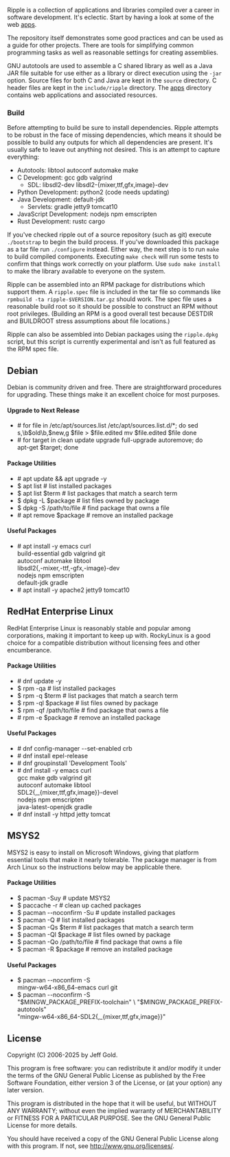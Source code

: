 Ripple is a collection of applications and libraries compiled over a
career in software development.  It's eclectic.  Start by having a
look at some of the web [apps](apps/).

The repository itself demonstrates some good practices and can be used
as a guide for other projects.  There are tools for simplifying
common programming tasks as well as reasonable settings for creating
assemblies.

GNU autotools are used to assemble a C shared library as well as a
Java JAR file suitable for use either as a library or direct execution
using the `-jar` option.  Source files for both C and Java are kept in
the `source` directory.  C header files are kept in the
`include/ripple` directory.  The [apps](apps/) directory contains web
applications and associated resources.

### Build

Before attempting to build be sure to install dependencies.  Ripple
attempts to be robust in the face of missing dependencies, which
means it should be possible to build any outputs for which all
dependencies are present.  It's usually safe to leave out anything
not desired.  This is an attempt to capture everything:

  - Autotools: libtool autoconf automake make
  - C Development: gcc gdb valgrind
    + SDL: libsdl2-dev libsdl2-{mixer,ttf,gfx,image}-dev
  - Python Development: python2 (code needs updating)
  - Java Development: default-jdk
    + Servlets: gradle jetty9 tomcat10
  - JavaScript Development: nodejs npm emscripten
  - Rust Development: rustc cargo

If you've checked ripple out of a source repository (such as git)
execute `./bootstrap` to begin the build process.  If you've
downloaded this package as a tar file run `./configure` instead.
Either way, the next step is to run `make` to build compiled
components.  Executing `make check` will run some tests to confirm
that things work correctly on your platform.  Use `sudo make install`
to make the library available to everyone on the system.

Ripple can be assembled into an RPM package for distributions which
support them.  A `ripple.spec` file is included in the tar file so
commands like `rpmbuild -ta ripple-$VERSION.tar.gz` should work.  The
spec file uses a reasonable build root so it should be possible to
construct an RPM without root privileges.  (Building an RPM is a good
overall test because DESTDIR and BUILDROOT stress assumptions about
file locations.)

Ripple can also be assembled into Debian packages using the
`ripple.dpkg` script, but this script is currently experimental and
isn't as full featured as the RPM spec file.

## Debian

Debian is community driven and free.  There are straightforward
procedures for upgrading.  These things make it an excellent choice
for most purposes.

#### Upgrade to Next Release

  - \# for file in /etc/apt/sources.list /etc/apt/sources.list.d/*; do
        sed s,\b$old\b,$new,g $file > $file.edited
        mv $file.edited $file
      done
  - \# for target in clean update upgrade full-upgrade autoremove; do \
        apt-get $target; done

#### Package Utilities

  - \# apt update && apt upgrade -y
  - $ apt list # list installed packages
  - $ apt list $term # list packages that match a search term
  - $ dpkg -L $package # list files owned by package
  - $ dpkg -S /path/to/file # find package that owns a file
  - \# apt remove $package # remove an installed package

#### Useful Packages

  - \# apt install -y emacs curl \
           build-essential gdb valgrind git \
           autoconf automake libtool \
           libsdl2{,-mixer,-ttf,-gfx,-image}-dev \
           nodejs npm emscripten \
           default-jdk gradle
  - \# apt install -y apache2 jetty9 tomcat10

## RedHat Enterprise Linux

RedHat Enterprise Linux is reasonably stable and popular among
corporations, making it important to keep up with.  RockyLinux is a
good choice for a compatible distribution without licensing fees and
other encumberance.

#### Package Utilities

  - \# dnf update -y
  - $ rpm -qa # list installed packages
  - $ rpm -q $term # list packages that match a search term
  - $ rpm -ql $package # list files owned by package
  - $ rpm -qf /path/to/file # find package that owns a file
  - \# rpm -e $package # remove an installed package

#### Useful Packages

  - \# dnf config-manager --set-enabled crb
  - \# dnf install epel-release
  - \# dnf groupinstall 'Development Tools'
  - \# dnf install -y emacs curl \
           gcc make gdb valgrind git \
           autoconf automake libtool \
           SDL2{,_{mixer,ttf,gfx,image}}-devel \
           nodejs npm emscripten \
           java-latest-openjdk gradle
  - \# dnf install -y httpd jetty tomcat

## MSYS2

MSYS2 is easy to install on Microsoft Windows, giving that platform
essential tools that make it nearly tolerable.  The package manager is
from Arch Linux so the instructions below may be applicable there.

#### Package Utilities

  - $ pacman -Suy # update MSYS2
  - $ paccache -r # clean up cached packages
  - $ pacman --noconfirm -Su # update installed packages
  - $ pacman -Q # list installed packages
  - $ pacman -Qs $term # list packages that match a search term
  - $ pacman -Ql $package # list files owned by package
  - $ pacman -Qo /path/to/file # find package that owns a file
  - $ pacman -R $package # remove an installed package

#### Useful Packages

  - $ pacman --noconfirm -S \
      mingw-w64-x86_64-emacs curl git
  - $ pacman --noconfirm -S \
      "$MINGW_PACKAGE_PREFIX-toolchain" \
      "$MINGW_PACKAGE_PREFIX-autotools" \
      "mingw-w64-x86_64-SDL2{,_{mixer,ttf,gfx,image}}"

## License

Copyright (C) 2006-2025 by Jeff Gold.

This program is free software: you can redistribute it and/or modify
it under the terms of the GNU General Public License as published by
the Free Software Foundation, either version 3 of the License, or (at
your option) any later version.

This program is distributed in the hope that it will be useful, but
WITHOUT ANY WARRANTY; without even the implied warranty of
MERCHANTABILITY or FITNESS FOR A PARTICULAR PURPOSE.  See the GNU
General Public License for more details.

You should have received a copy of the GNU General Public License
along with this program.  If not, see <http://www.gnu.org/licenses/>.
